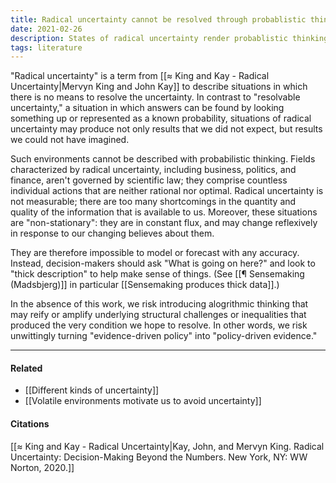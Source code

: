 ```yaml
---
title: Radical uncertainty cannot be resolved through probablistic thinking
date: 2021-02-26
description: States of radical uncertainty render probablistic thinking ineffective, as such conditions involve outcomes we could not have imagined. 
tags: literature
---
```


"Radical uncertainty" is a term from [[≈ King and Kay - Radical Uncertainty|Mervyn King and John Kay]] to describe situations in which there is no means to resolve the uncertainty. In contrast to "resolvable uncertainty," a situation in which answers can be found by looking something up or represented as a known probability, situations of radical uncertainty may produce not only results that we did not expect, but results we could not have imagined. 

Such environments cannot be described with probabilistic thinking. Fields characterized by radical uncertainty, including business, politics, and finance, aren't governed by scientific law; they comprise countless individual actions that are neither rational nor optimal. Radical uncertainty is not measurable; there are too many shortcomings in the quantity and quality of the information that is available to us. Moreover, these situations are "non-stationary": they are in constant flux, and may change reflexively in response to our changing believes about them.

They are therefore impossible to model or forecast with any accuracy. Instead, decision-makers should ask "What is going on here?" and look to "thick description" to help make sense of things. (See [[¶ Sensemaking (Madsbjerg)]] in particular [[Sensemaking produces thick data]].)

In the absence of this work, we risk introducing alogrithmic thinking that may reify or amplify underlying structural challenges or inequalities that produced the very condition we hope to resolve. In other words, we risk unwittingly turning "evidence-driven policy" into "policy-driven evidence."

---
#### Related
- [[Different kinds of uncertainty]]
- [[Volatile environments motivate us to avoid uncertainty]]

#### Citations
[[≈ King and Kay - Radical Uncertainty|Kay, John, and Mervyn King. Radical Uncertainty: Decision-Making Beyond the Numbers. New York, NY: WW Norton, 2020.]]